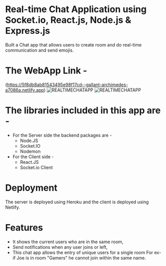 # Real-time Chat Application using Socket.io, React.js, Node.js & Express.js
Built a Chat app that allows users to create room and do real-time communication and send emojis. 

# The WebApp Link - 
(https://5f8db8ab81543495e98f17cd--gallant-archimedes-a7086a.netlify.app)
![REALTIMECHATAPP](https://github.com/UV-3/REALTIME-CHAT-APP/blob/master/src/Screenshot%202021-07-19%20at%205.53.42%20PM.png)
![REALTIMECHATAPP](https://github.com/UV-3/REALTIME-CHAT-APP/blob/master/src/Screenshot%202021-07-19%20at%206.01.42%20PM.png)


# The libraries included in this app are - 
* For the Server side the backend packages are -
  * Node.JS 
  * Socket.IO 
  * Nodemon
* For the Client side - 
  * React.JS
  * Socket.io Client 

# Deployment
The server is deployed using Heroku and the client is deployed using Netlify.

# Features
* It shows the current users who are in the same room, 
* Send notifications when any user joins or left,
* This chat app allows the entry of unique users for a single room For ex- if Joe is in room "Gamers" he cannot join within the same name.

